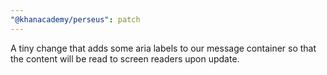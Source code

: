 ```yaml
---
"@khanacademy/perseus": patch
---
```


A tiny change that adds some aria labels to our message container so that the content will be read to screen readers upon update.
